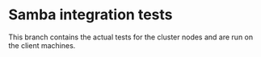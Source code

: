 # Samba integration tests

This branch contains the actual tests for the cluster nodes and are run on the client machines.

